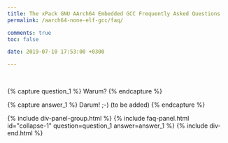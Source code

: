 ```yaml
---
title: The xPack GNU AArch64 Embedded GCC Frequently Asked Questions
permalink: /aarch64-none-elf-gcc/faq/

comments: true
toc: false

date: 2019-07-10 17:53:00 +0300

---
```


<br/>

{% capture question_1 %}
Warum?
{% endcapture %}

{% capture answer_1 %}
Darum! ;-) (to be added)
{% endcapture %}

{% include div-panel-group.html %}
{% include faq-panel.html id="collapse-1" question=question_1 answer=answer_1 %}
{% include div-end.html %}
